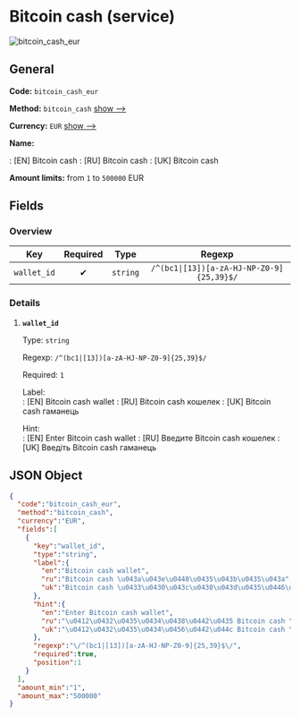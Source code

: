 
# Bitcoin cash (service) 
![bitcoin_cash_eur](https://static.openfintech.io/payout_methods/bitcoin_cash_eur/logo.svg?w=400&c=v0.59.26#w24)  

## General 
 
**Code:** `bitcoin_cash_eur` 
 
**Method:** `bitcoin_cash` [show -->](/payout-methods/bitcoin_cash/) 
 
**Currency:** `EUR` [show -->](/currencies/EUR/) 
 
**Name:** 
 
:	[EN] Bitcoin cash 
:	[RU] Bitcoin cash 
:	[UK] Bitcoin cash 
 
**Amount limits:** from `1` to `500000` EUR 

## Fields 

### Overview 

|Key|Required|Type|Regexp| 
|:---:|:---:|:---:|:---:| 
|`wallet_id`|✔|`string`|`/^(bc1\|[13])[a-zA-HJ-NP-Z0-9]{25,39}$/`| 
 

### Details 
 
1. **`wallet_id`** 
 
	Type: `string` 
 
	Regexp: `/^(bc1|[13])[a-zA-HJ-NP-Z0-9]{25,39}$/` 
 
	Required: `1` 
 
	Label:  
	: [EN] Bitcoin cash wallet 
	: [RU] Bitcoin cash кошелек 
	: [UK] Bitcoin cash гаманець 
 
	Hint:  
	: [EN] Enter Bitcoin cash wallet 
	: [RU] Введите Bitcoin cash кошелек 
	: [UK] Введіть Bitcoin cash гаманець 
 

## JSON Object 

```json
{
  "code":"bitcoin_cash_eur",
  "method":"bitcoin_cash",
  "currency":"EUR",
  "fields":[
    {
      "key":"wallet_id",
      "type":"string",
      "label":{
        "en":"Bitcoin cash wallet",
        "ru":"Bitcoin cash \u043a\u043e\u0448\u0435\u043b\u0435\u043a",
        "uk":"Bitcoin cash \u0433\u0430\u043c\u0430\u043d\u0435\u0446\u044c"
      },
      "hint":{
        "en":"Enter Bitcoin cash wallet",
        "ru":"\u0412\u0432\u0435\u0434\u0438\u0442\u0435 Bitcoin cash \u043a\u043e\u0448\u0435\u043b\u0435\u043a",
        "uk":"\u0412\u0432\u0435\u0434\u0456\u0442\u044c Bitcoin cash \u0433\u0430\u043c\u0430\u043d\u0435\u0446\u044c"
      },
      "regexp":"\/^(bc1|[13])[a-zA-HJ-NP-Z0-9]{25,39}$\/",
      "required":true,
      "position":1
    }
  ],
  "amount_min":"1",
  "amount_max":"500000"
}
```  
